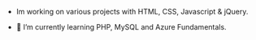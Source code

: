  
- Im working on various projects with HTML, CSS, Javascript & jQuery.

- 🌱 I’m currently learning PHP, MySQL and Azure Fundamentals.



